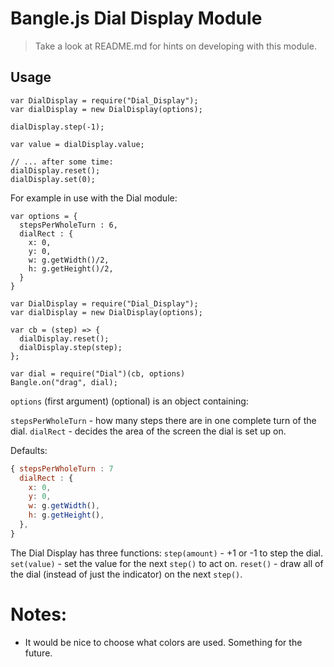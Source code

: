 Bangle.js Dial Display Module
=============================


> Take a look at README.md for hints on developing with this module.

Usage
-----

```JS
var DialDisplay = require("Dial_Display");
var dialDisplay = new DialDisplay(options);

dialDisplay.step(-1);

var value = dialDisplay.value;

// ... after some time:
dialDisplay.reset();
dialDisplay.set(0);
```

For example in use with the Dial module:

```JS
var options = {
  stepsPerWholeTurn : 6,
  dialRect : {
    x: 0,
    y: 0,
    w: g.getWidth()/2,
    h: g.getHeight()/2,
  }
}

var DialDisplay = require("Dial_Display");
var dialDisplay = new DialDisplay(options);

var cb = (step) => {
  dialDisplay.reset();
  dialDisplay.step(step);
};

var dial = require("Dial")(cb, options)
Bangle.on("drag", dial);
```

`options` (first argument) (optional) is an object containing:

`stepsPerWholeTurn` - how many steps there are in one complete turn of the dial.
`dialRect` - decides the area of the screen the dial is set up on.

Defaults:
```js
{ stepsPerWholeTurn : 7
  dialRect : {
    x: 0,
    y: 0,
    w: g.getWidth(),
    h: g.getHeight(),
  },
}
```

The Dial Display has three functions:
`step(amount)` - +1 or -1 to step the dial.
`set(value)` - set the value for the next `step()` to act on.
`reset()` - draw all of the dial (instead of just the indicator) on the next `step()`.

Notes:
======
- It would be nice to choose what colors are used. Something for the future.

